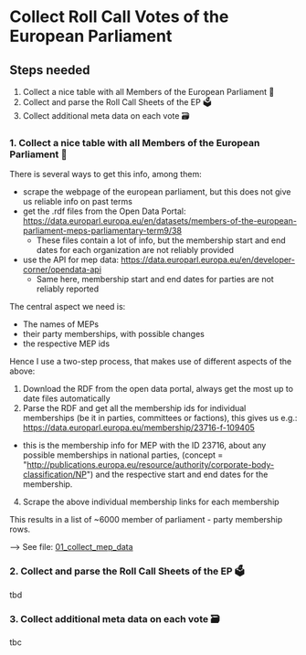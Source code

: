 # Collect Roll Call Votes of the European Parliament

## Steps needed
1. Collect a nice table with all Members of the European Parliament 👩
2. Collect and parse the Roll Call Sheets of the EP 🗳️
3. Collect additional meta data on each vote 🗃️


### 1. Collect a nice table with all Members of the European Parliament 👩


There is several ways to get this info, among them: 
* scrape the webpage of the european parliament, but this does not give us reliable info on past terms
* get the .rdf files from the Open Data Portal: https://data.europarl.europa.eu/en/datasets/members-of-the-european-parliament-meps-parliamentary-term9/38
  * These files contain a lot of info, but the membership start and end dates for each organization are not reliably provided  
* use the API for mep data: https://data.europarl.europa.eu/en/developer-corner/opendata-api
  * Same here, membership start and end dates for parties are not reliably reported

The central aspect we need is: 

- The names of MEPs
- their party memberships, with possible changes
- the respective MEP ids

Hence I use a two-step process, that makes use of different aspects of the above: 

1. Download the RDF from the open data portal, always get the most up to date files automatically
2. Parse the RDF and get all the membership ids for individual memberships (be it in parties, committees or factions), this gives us e.g.: https://data.europarl.europa.eu/membership/23716-f-109405
  * this is the membership info for MEP with the ID 23716, about any possible memberships in national parties, (concept = "http://publications.europa.eu/resource/authority/corporate-body-classification/NP") and the respective start and end dates for the membership. 
4. Scrape the above individual membership links for each membership

This results in a list of ~6000 member of parliament - party membership rows. 

--> See file: [01_collect_mep_data](https://github.com/datapumpernickel/ep_votes/blob/main/03_code/01_collect_mep_data.R) 

### 2. Collect and parse the Roll Call Sheets of the EP 🗳️

tbd

### 3. Collect additional meta data on each vote 🗃️

tbc
